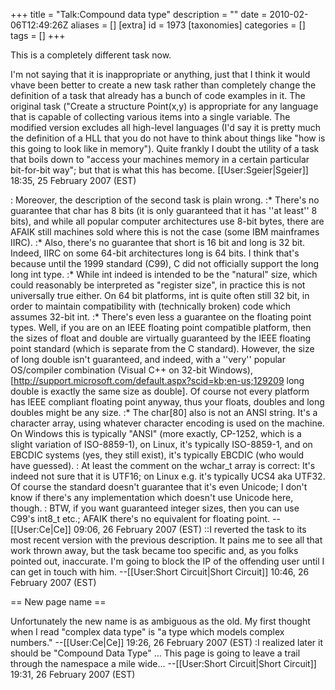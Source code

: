 +++
title = "Talk:Compound data type"
description = ""
date = 2010-02-06T12:49:26Z
aliases = []
[extra]
id = 1973
[taxonomies]
categories = []
tags = []
+++

This is a completely different task now.

I'm not saying that it is inappropriate or anything, just that I think it would vhave been better to create a new task rather than completely change the definition of a task that already has a bunch of code examples in it. The original task ("Create a structure Point(x,y) is appropriate for any language that is capable of collecting various items into a single variable. The modified version excludes all high-level languages (I'd say it is pretty much the definition of a HLL that you do not have to think about things like "how is this going to look like in memory"). Quite frankly I doubt the utility of a task that boils down to "access your machines memory in a certain particular bit-for-bit way"; but that is what this has become. [[User:Sgeier|Sgeier]] 18:35, 25 February 2007 (EST)

: Moreover, the description of the second task is plain wrong.
:* There's no guarantee that char has 8 bits (it is only guaranteed that it has ''at least'' 8 bits), and while all popular computer architectures use 8-bit bytes, there are AFAIK still machines sold where this is not the case (some IBM mainframes IIRC).
:* Also, there's no guarantee that short is 16 bit and long is 32 bit. Indeed, IIRC on some 64-bit architectures long is 64 bits. I think that's because until the 1999 standard (C99), C did not officially support the long long int type.
:* While int indeed is intended to be the "natural" size, which could reasonably be interpreted as "register size", in practice this is not universally true either. On 64 bit platforms, int is quite often still 32 bit, in order to maintain compatibility with (technically broken) code which assumes 32-bit int.
:* There's even less a guarantee on the floating point types. Well, if you are on an IEEE floating point compatible platform, then the sizes of float and double are virtually guaranteed by the IEEE floating point standard (which is separate from the C standard). However, the size of long double isn't guaranteed, and indeed, with a ''very'' popular OS/compiler combination (Visual C++ on 32-bit Windows), [http://support.microsoft.com/default.aspx?scid=kb;en-us;129209  long double is exactly the same size as double]. Of course not every platform has IEEE compliant floating point anyway, thus your floats, doubles and long doubles might be any size.
:* The char[80] also is not an ANSI string. It's a character array, using whatever character encoding is used on the machine. On Windows this is typically "ANSI" (more exactly, CP-1252, which is a slight variation of ISO-8859-1), on Linux, it's typically ISO-8859-1, and on EBCDIC systems (yes, they still exist), it's typically EBCDIC (who would have guessed).
: At least the comment on the wchar_t array is correct: It's indeed not sure that it is UTF16; on Linux e.g. it's typically UCS4 aka UTF32. Of course the standard doesn't guarantee that it's even Unicode; I don't know if there's any implementation which doesn't use Unicode here, though.
: BTW, if you want guaranteed integer sizes, then you can use C99's int8_t etc.; AFAIK there's no equivalent for floating point. --[[User:Ce|Ce]] 09:06, 26 February 2007 (EST)
::I reverted the task to its most recent version with the previous description.  It pains me to see all that work thrown away, but the task became too specific and, as you folks pointed out, inaccurate.  I'm going to block the IP of the offending user until I can get in touch with him. --[[User:Short Circuit|Short Circuit]] 10:46, 26 February 2007 (EST)

== New page name ==

Unfortunately the new name is as ambiguous as the old. My first thought when I read "complex data type" is "a type which models complex numbers." --[[User:Ce|Ce]] 19:26, 26 February 2007 (EST)
:I realized later it should be "Compound Data Type" ... This page is going to leave a trail through the namespace a mile wide... --[[User:Short Circuit|Short Circuit]] 19:31, 26 February 2007 (EST)
